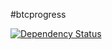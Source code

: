 #btcprogress

[![Dependency Status](https://david-dm.org/ralphtheninja/btcprogress.png)](https://david-dm.org/ralphtheninja/btcprogress)
